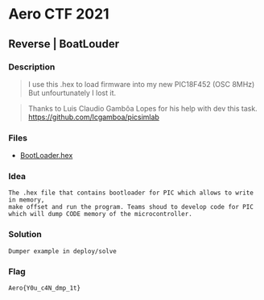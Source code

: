# Aero CTF 2021

## Reverse | BoatLouder

### Description
> I use this .hex to load firmware into my new PIC18F452 (OSC 8MHz)
> But unfourtunately I lost it.

> Thanks to Luis Claudio Gambôa Lopes for his help with dev this task.
> https://github.com/lcgamboa/picsimlab

### Files
- [BootLoader.hex](deploy/Boot_Loader.hex)

### Idea
    The .hex file that contains bootloader for PIC which allows to write in memory, 
    make offset and run the program. Teams shoud to develop code for PIC 
    which will dump CODE memory of the microcontroller. 
    
### Solution
    Dumper example in deploy/solve

### Flag
`Aero{Y0u_c4N_dmp_1t}`